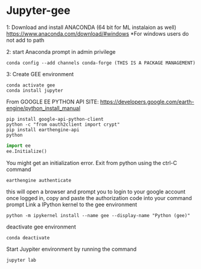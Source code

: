 # Jupyter-gee
1: Download and install ANACONDA (64 bit for ML instalaion as well)
https://www.anaconda.com/download/#windows
*For windows users do not add to path

2: start Anaconda prompt in admin privilege 
```
conda config --add channels conda-forge (THIS IS A PACKAGE MANAGEMENT)
```

3: Create GEE environment
```conda create -n gee python=2.7
conda activate gee
conda install jupyter
```
From GOOGLE EE PYTHON API SITE: 
https://developers.google.com/earth-engine/python_install_manual
```
pip install google-api-python-client
python -c "from oauth2client import crypt"
pip install earthengine-api
python
```
```python 
import ee
ee.Initialize()
```
You might get an initialization error.  Exit from python using the ctrl-C command
```
earthengine authenticate
```
this will open a browser and prompt you to login to your google account once logged in, copy and paste the authorization code into your command prompt
Link a IPython kernel to the gee environment
```
python -m ipykernel install --name gee --display-name "Python (gee)"
```
deactivate gee environment
```
conda deactivate
```
Start Juypiter environment by running the command
```
jupyter lab
```
